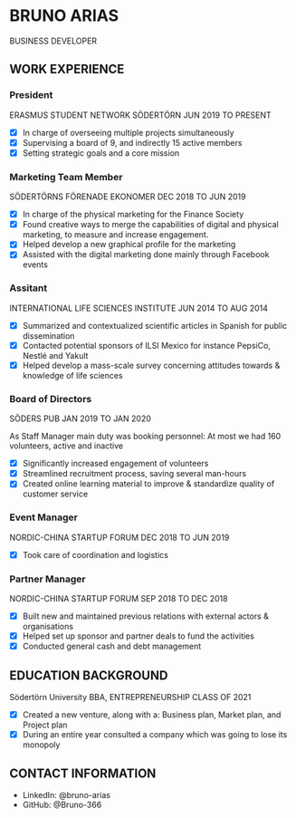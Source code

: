 # BRUNO ARIAS
BUSINESS DEVELOPER

## WORK EXPERIENCE

### President
ERASMUS STUDENT NETWORK SÖDERTÖRN
JUN 2019 TO PRESENT

- [X] In charge of overseeing multiple projects simultaneously
- [X] Supervising a board of 9, and indirectly 15 active members
- [X] Setting strategic goals and a core mission

### Marketing Team Member
SÖDERTÖRNS FÖRENADE EKONOMER
DEC 2018 TO JUN 2019

- [X] In charge of the physical marketing for the Finance Society
- [X] Found creative ways to merge the capabilities of digital and physical marketing, to measure and increase engagement.
- [X] Helped develop a new graphical profile for the marketing
- [X] Assisted with the digital marketing done mainly through Facebook events

### Assitant
INTERNATIONAL LIFE SCIENCES INSTITUTE
JUN 2014 TO AUG 2014

- [X] Summarized and contextualized scientific articles in Spanish for public dissemination
- [X] Contacted potential sponsors of ILSI Mexico for instance PepsiCo, Nestlé and Yakult
- [X] Helped develop a mass-scale survey concerning attitudes towards & knowledge of life sciences

### Board of Directors
SÖDERS PUB
JAN 2019 TO JAN 2020

As Staff Manager main duty was booking personnel:
At most we had 160 volunteers, active and inactive

- [X] Significantly increased engagement of volunteers
- [X] Streamlined recruitment process, saving several man-hours
- [X] Created online learning material to improve & standardize quality of customer service

### Event Manager
NORDIC-CHINA STARTUP FORUM
DEC 2018 TO JUN 2019

- [X] Took care of coordination and logistics

### Partner Manager
NORDIC-CHINA STARTUP FORUM
SEP 2018 TO DEC 2018

- [X] Built new and maintained previous relations with external actors & organisations
- [X] Helped set up sponsor and partner deals to fund the activities
- [X] Conducted general cash and debt management

## EDUCATION BACKGROUND
Södertörn University
BBA, ENTREPRENEURSHIP
CLASS OF 2021

- [X] Created a new venture, along with a: Business plan, Market plan, and Project plan
- [X] During an entire year consulted a company which was going to lose its monopoly

## CONTACT INFORMATION

* LinkedIn: @bruno-arias
* GitHub: @Bruno-366
